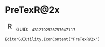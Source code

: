 # PreTexR@2x
![](/img/PreTexR@2x.png)
GUID: `-4312792526757047117`
```
EditorGUIUtility.IconContent("PreTexR@2x")
```
